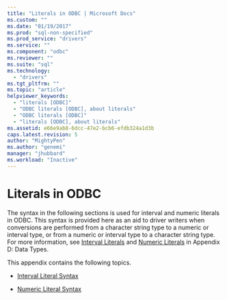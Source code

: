 ```yaml
---
title: "Literals in ODBC | Microsoft Docs"
ms.custom: ""
ms.date: "01/19/2017"
ms.prod: "sql-non-specified"
ms.prod_service: "drivers"
ms.service: ""
ms.component: "odbc"
ms.reviewer: ""
ms.suite: "sql"
ms.technology: 
  - "drivers"
ms.tgt_pltfrm: ""
ms.topic: "article"
helpviewer_keywords: 
  - "literals [ODBC]"
  - "ODBC literals [ODBC], about literals"
  - "ODBC literals [ODBC]"
  - "literals [ODBC], about literals"
ms.assetid: e66e9ab8-6dcc-47e2-bcb6-efdb324a1d3b
caps.latest.revision: 5
author: "MightyPen"
ms.author: "genemi"
manager: "jhubbard"
ms.workload: "Inactive"
---
```

# Literals in ODBC
The syntax in the following sections is used for interval and numeric literals in ODBC. This syntax is provided here as an aid to driver writers when conversions are performed from a character string type to a numeric or interval type, or from a numeric or interval type to a character string type. For more information, see [Interval Literals](../../../odbc/reference/appendixes/interval-literals.md) and [Numeric Literals](../../../odbc/reference/appendixes/numeric-literals.md) in Appendix D: Data Types.  
  
 This appendix contains the following topics.  
  
-   [Interval Literal Syntax](../../../odbc/reference/appendixes/interval-literal-syntax.md)  
  
-   [Numeric Literal Syntax](../../../odbc/reference/appendixes/numeric-literal-syntax.md)
